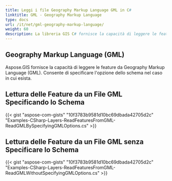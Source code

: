 ```yaml
---
title: Leggi i file Geography Markup Language GML in C#
linktitle: GML - Geography Markup Language
type: docs
url: /it/net/gml-geography-markup-language/
weight: 60
description: La libreria GIS C# fornisce la capacità di leggere le feature dai file Geography Markup Language GML e consente di specificare l'opzione dello schema nel caso in cui esista.
---
```


## **Geography Markup Language (GML)**
Aspose.GIS fornisce la capacità di leggere le feature da Geography Markup Language (GML). Consente di specificare l'opzione dello schema nel caso in cui esista.
## **Lettura delle Feature da un File GML Specificando lo Schema**
{{< gist "aspose-com-gists" "10f3783b9581d10bc69dbada42705d2c" "Examples-CSharp-Layers-ReadFeaturesFromGML-ReadGMLBySpecifyingGMLOptions.cs" >}}
## **Lettura delle Feature da un File GML senza Specificare lo Schema**
{{< gist "aspose-com-gists" "10f3783b9581d10bc69dbada42705d2c" "Examples-CSharp-Layers-ReadFeaturesFromGML-ReadGMLWithoutSpecifyingGMLOptions.cs" >}}
